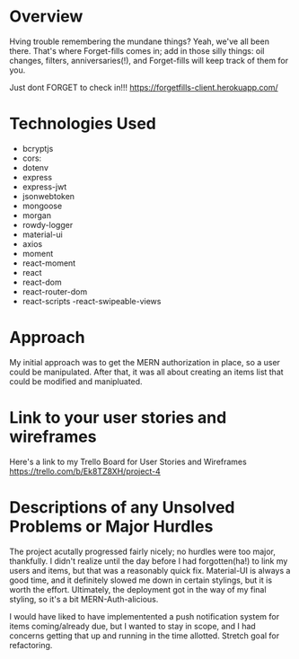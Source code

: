 
# Overview
Hving trouble remembering the mundane things? Yeah, we've all been there. That's where Forget-fills comes in; add in those silly things: oil changes, filters, anniversaries(!), and Forget-fills will keep track of them for you.

Just dont FORGET to check in!!! https://forgetfills-client.herokuapp.com/


# Technologies Used
- bcryptjs
- cors:
- dotenv
- express
- express-jwt
- jsonwebtoken
- mongoose
- morgan
- rowdy-logger
- material-ui
- axios
- moment
- react-moment
- react
- react-dom
- react-router-dom
- react-scripts
-react-swipeable-views


# Approach
My initial approach was to get the MERN authorization in place, so a user could be manipulated. After that, it was all about creating an items list that could be modified and manipluated.


# Link to your user stories and wireframes
Here's a link to my Trello Board for User Stories and Wireframes
https://trello.com/b/Ek8TZ8XH/project-4





# Descriptions of any Unsolved Problems or Major Hurdles 
The project acutally progressed fairly nicely; no hurdles were too major, thankfully. I didn't realize until the day before I had forgotten(ha!) to link my users and items, but that was a reasonably quick fix. Material-UI is always a good time, and it definitely slowed me down in certain stylings, but it is worth the effort. Ultimately, the deployment got in the way of my final styling, so it's a bit MERN-Auth-alicious. 

I would have liked to have implementented a push notification system for items coming/already due, but I wanted to stay in scope, and I had concerns getting that up and running in the time allotted. Stretch goal for refactoring.
